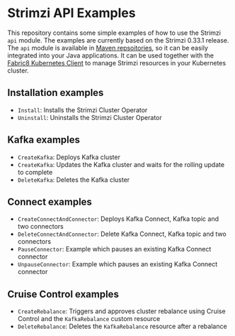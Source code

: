 # Strimzi API Examples

This repository contains some simple examples of how to use the Strimzi `api` module.
The examples are currently based on the Strimzi 0.33.1 release.
The `api` module is available in [Maven repsoitories](https://mvnrepository.com/artifact/io.strimzi/api), so it can be easily integrated into your Java applications. 
It can be used together with the [Fabric8 Kubernetes Client](https://github.com/fabric8io/kubernetes-client) to manage Strimzi resources in your Kubernetes cluster.

## Installation examples

* `Install`: Installs the Strimzi Cluster Operator
* `Uninstall`: Uninstalls the Strimzi Cluster Operator

## Kafka examples

* `CreateKafka`: Deploys Kafka cluster
* `CreateKafka`: Updates the Kafka cluster and waits for the rolling update to complete
* `DeleteKafka`: Deletes the Kafka cluster

## Connect examples

* `CreateConnectAndConnector`: Deploys Kafka Connect, Kafka topic and two connectors 
* `DeleteConnectAndConnector`: Delete Kafka Connect, Kafka topic and two connectors
* `PauseConnector`: Example which pauses an existing Kafka Connect connector
* `UnpauseConnector`: Example which pauses an existing Kafka Connect connector

## Cruise Control examples

* `CreateRebalance`: Triggers and approves cluster rebalance using Cruise Control and the `KafkaRebalance` custom resource 
* `DeleteRebalance`: Deletes the `KafkaRebalance` resource after a rebalance
